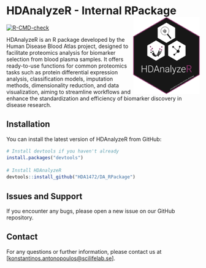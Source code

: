 # HDAnalyzeR - Internal RPackage <img src="man/figures/logo.png" align="right" height="200" alt="" />
[![R-CMD-check](https://github.com/HDA1472/DA_RPackage/actions/workflows/R-CMD-check.yaml/badge.svg)](https://github.com/HDA1472/DA_RPackage/actions/workflows/R-CMD-check.yaml)

HDAnalyzeR is an R package developed by the Human Disease Blood Atlas project, designed to facilitate proteomics analysis for biomarker selection from blood plasma samples. It offers ready-to-use functions for common proteomics tasks such as protein differential expression analysis, classification models, imputation methods, dimensionality reduction, and data visualization, aiming to streamline workflows and enhance the standardization and efficiency of biomarker discovery in disease research.

## Installation

You can install the latest version of HDAnalyzeR from GitHub:

```r
# Install devtools if you haven't already
install.packages("devtools")

# Install HDAnalyzeR
devtools::install_github("HDA1472/DA_RPackage")
```

## Issues and Support
If you encounter any bugs, please open a new issue on our GitHub repository.

## Contact
For any questions or further information, please contact us at [konstantinos.antonopoulos@scilifelab.se].
